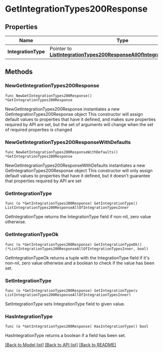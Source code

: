 # GetIntegrationTypes200Response

## Properties

Name | Type | Description | Notes
------------ | ------------- | ------------- | -------------
**IntegrationType** | Pointer to [**ListIntegrationTypes200ResponseAllOfIntegrationTypesInner**](ListIntegrationTypes200ResponseAllOfIntegrationTypesInner.md) |  | [optional] 

## Methods

### NewGetIntegrationTypes200Response

`func NewGetIntegrationTypes200Response() *GetIntegrationTypes200Response`

NewGetIntegrationTypes200Response instantiates a new GetIntegrationTypes200Response object
This constructor will assign default values to properties that have it defined,
and makes sure properties required by API are set, but the set of arguments
will change when the set of required properties is changed

### NewGetIntegrationTypes200ResponseWithDefaults

`func NewGetIntegrationTypes200ResponseWithDefaults() *GetIntegrationTypes200Response`

NewGetIntegrationTypes200ResponseWithDefaults instantiates a new GetIntegrationTypes200Response object
This constructor will only assign default values to properties that have it defined,
but it doesn't guarantee that properties required by API are set

### GetIntegrationType

`func (o *GetIntegrationTypes200Response) GetIntegrationType() ListIntegrationTypes200ResponseAllOfIntegrationTypesInner`

GetIntegrationType returns the IntegrationType field if non-nil, zero value otherwise.

### GetIntegrationTypeOk

`func (o *GetIntegrationTypes200Response) GetIntegrationTypeOk() (*ListIntegrationTypes200ResponseAllOfIntegrationTypesInner, bool)`

GetIntegrationTypeOk returns a tuple with the IntegrationType field if it's non-nil, zero value otherwise
and a boolean to check if the value has been set.

### SetIntegrationType

`func (o *GetIntegrationTypes200Response) SetIntegrationType(v ListIntegrationTypes200ResponseAllOfIntegrationTypesInner)`

SetIntegrationType sets IntegrationType field to given value.

### HasIntegrationType

`func (o *GetIntegrationTypes200Response) HasIntegrationType() bool`

HasIntegrationType returns a boolean if a field has been set.


[[Back to Model list]](../README.md#documentation-for-models) [[Back to API list]](../README.md#documentation-for-api-endpoints) [[Back to README]](../README.md)


